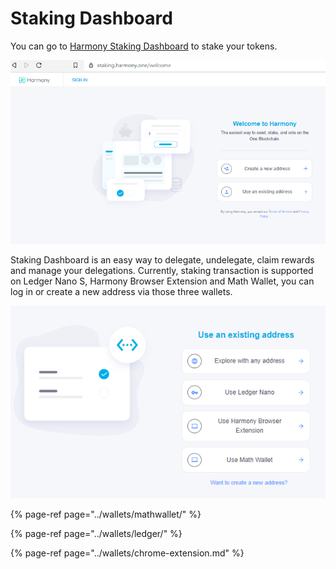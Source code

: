 # Staking Dashboard

You can go to [Harmony Staking Dashboard](https://staking.harmony.one/welcome) to stake your tokens.  

![](../.gitbook/assets/image%20%28125%29.png)

Staking Dashboard is an easy way to delegate, undelegate, claim rewards and manage your delegations. Currently, staking transaction is supported on Ledger Nano S, Harmony Browser Extension and Math Wallet, you can log in or create a new address via those three wallets.

![](../.gitbook/assets/image%20%2869%29.png)

{% page-ref page="../wallets/mathwallet/" %}

{% page-ref page="../wallets/ledger/" %}

{% page-ref page="../wallets/chrome-extension.md" %}



